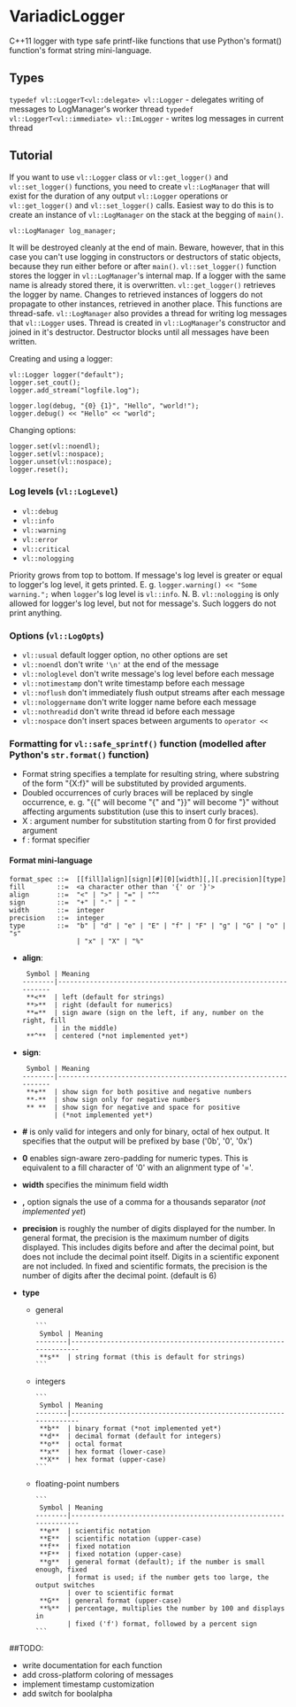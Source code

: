 # VariadicLogger

C++11 logger with type safe printf-like functions that use Python's format() function's format string mini-language.

## Types
`typedef vl::LoggerT<vl::delegate> vl::Logger` - delegates writing of messages to LogManager's worker thread
`typedef vl::LoggerT<vl::immediate> vl::ImLogger` - writes log messages in current thread

## Tutorial
If you want to use `vl::Logger` class or `vl::get_logger()` and `vl::set_logger()` functions, you need to create `vl::LogManager` that will exist for the duration of any output `vl::Logger` operations or `vl::get_logger()` and `vl::set_logger()` calls. Easiest way to do this is to create an instance of `vl::LogManager` on the stack at the begging of `main()`.

    vl::LogManager log_manager;

It will be destroyed cleanly at the end of main. Beware, however, that in this case you can't use logging in constructors or destructors of static objects, because they run either before or after `main()`.
`vl::set_logger()` function stores the logger in `vl::LogManager`'s internal map. If a logger with the same name is already stored there, it is overwritten. `vl::get_logger()` retrieves the logger by name. Changes to retrieved instances of loggers do not propagate to other instances, retrieved in another place. This functions are thread-safe.
`vl::LogManager` also provides a thread for writing log messages that `vl::Logger` uses. Thread is created in `vl::LogManager`'s constructor and joined in it's destructor. Destructor blocks until all messages have been written.

Creating and using a logger:

    vl::Logger logger("default");
    logger.set_cout();
    logger.add_stream("logfile.log");

    logger.log(debug, "{0} {1}", "Hello", "world!");
    logger.debug() << "Hello" << "world";

Changing options:

    logger.set(vl::noendl);
    logger.set(vl::nospace);
    logger.unset(vl::nospace);
    logger.reset();

### Log levels (`vl::LogLevel`)

* `vl::debug`
* `vl::info`
* `vl::warning`
* `vl::error`
* `vl::critical`
* `vl::nologging`

Priority grows from top to bottom. If message's log level is greater or equal to logger's log level, it gets printed. E. g. `logger.warning() << "Some warning.";` when `logger`'s log level is `vl::info`.
N. B. `vl::nologging` is only allowed for logger's log level, but not for message's. Such loggers do not print anything.

### Options (`vl::LogOpts`)

* `vl::usual`           default logger option, no other options are set
* `vl::noendl`          don't write `'\n'` at the end of the message
* `vl::nologlevel`      don't write message's log level before each message
* `vl::notimestamp`     don't write timestamp before each message
* `vl::noflush`         don't immediately flush output streams after each message
* `vl::nologgername`    don't write logger name before each message
* `vl::nothreadid`      don't write thread id before each message
* `vl::nospace`         don't insert spaces between arguments to `operator <<`

### Formatting for `vl::safe_sprintf()` function (modelled after Python's `str.format()` function)
* Format string specifies a template for resulting string, where substring of the form "{X:f}" will be
  substituted by provided arguments.
* Doubled occurrences of curly braces will be replaced by single occurrence, e. g. "{{" will become "{" and
  "}}" will become "}" without affecting arguments substitution (use this to insert curly braces).
* X : argument number for substitution starting from 0 for first provided argument
* f : format specifier

#### Format mini-language

```
format_spec ::=  [[fill]align][sign][#][0][width][,][.precision][type]
fill        ::=  <a character other than '{' or '}'>
align       ::=  "<" | ">" | "=" | "^"
sign        ::=  "+" | "-" | " "
width       ::=  integer
precision   ::=  integer
type        ::=  "b" | "d" | "e" | "E" | "f" | "F" | "g" | "G" | "o" | "s"
                 | "x" | "X" | "%"
```

* **align**:

    ```
     Symbol | Meaning
    --------|-----------------------------------------------------------------
     **<**  | left (default for strings)
     **>**  | right (default for numerics)
     **=**  | sign aware (sign on the left, if any, number on the right, fill
            | in the middle)
     **^**  | centered (*not implemented yet*)
    ```

* **sign**:

    ```
     Symbol | Meaning
    --------|-----------------------------------------------------------------
     **+**  | show sign for both positive and negative numbers
     **-**  | show sign only for negative numbers
     ** **  | show sign for negative and space for positive
            | (*not implemented yet*)
    ```

* **#** is only valid for integers and only for binary, octal of hex output. It specifies that the output will be prefixed by base ('0b', '0', '0x')

* **0** enables sign-aware zero-padding for numeric types. This is equivalent to a fill character of '0' with an alignment type of '='.

* **width** specifies the minimum field width

* **,** option signals the use of a comma for a thousands separator (*not implemented yet*)

* **precision** is roughly the number of digits displayed for the number. In general format, the precision is the maximum number of digits displayed. This includes digits before and after the decimal point, but does not include the decimal point itself. Digits in a scientific exponent are not included. In fixed and scientific formats, the precision is the number of digits after the decimal point. (default is 6)

* **type**

  * general

        ```
         Symbol | Meaning
        --------|-----------------------------------------------------------------
         **s**  | string format (this is default for strings)
        ```

  * integers

        ```
         Symbol | Meaning
        --------|-----------------------------------------------------------------
         **b**  | binary format (*not implemented yet*)
         **d**  | decimal format (default for integers)
         **o**  | octal format
         **x**  | hex format (lower-case)
         **X**  | hex format (upper-case)
        ```

  * floating-point numbers

        ```
         Symbol | Meaning
        --------|-----------------------------------------------------------------
         **e**  | scientific notation
         **E**  | scientific notation (upper-case)
         **f**  | fixed notation
         **F**  | fixed notation (upper-case)
         **g**  | general format (default); if the number is small enough, fixed
                | format is used; if the number gets too large, the output switches
                | over to scientific format
         **G**  | general format (upper-case)
         **%**  | percentage, multiplies the number by 100 and displays in
                | fixed ('f') format, followed by a percent sign
        ```

##TODO:

* write documentation for each function
* add cross-platform coloring of messages
* implement timestamp customization
* add switch for boolalpha

